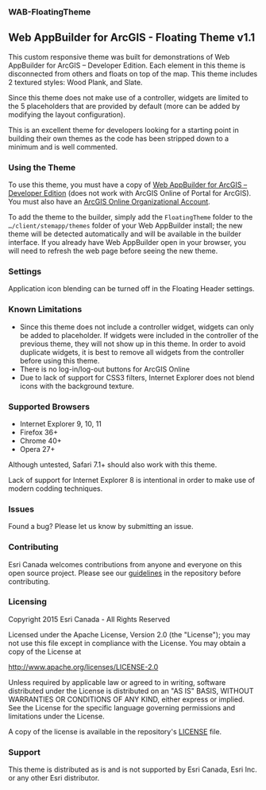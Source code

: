 ### WAB-FloatingTheme
## Web AppBuilder for ArcGIS - Floating Theme v1.1

This custom responsive theme was built for demonstrations of Web AppBuilder for ArcGIS – Developer Edition. Each element in this theme is disconnected from others and floats on top of the map. This theme includes 2 textured styles: Wood Plank, and Slate.

Since this theme does not make use of a controller, widgets are limited to the 5 placeholders that are provided by default (more can be added by modifying the layout configuration).

This is an excellent theme for developers looking for a starting point in building their own themes as the code has been stripped down to a minimum and is well commented.

### Using the Theme

To use this theme, you must have a copy of [Web AppBuilder for ArcGIS – Developer Edition](https://developers.arcgis.com/web-appbuilder/) (does not work with ArcGIS Online of Portal for ArcGIS). You must also have an [ArcGIS Online Organizational Account](http://www.esri.com/software/arcgis/arcgisonline/).

To add the theme to the builder, simply add the `FloatingTheme` folder to the `…/client/stemapp/themes` folder of your Web AppBuilder install; the new theme will be detected automatically and will be available in the builder interface. If you already have Web AppBuilder open in your browser, you will need to refresh the web page before seeing the new theme.

### Settings
Application icon blending can be turned off in the Floating Header settings.

### Known Limitations

- Since this theme does not include a controller widget, widgets can only be added to placeholder. If widgets were included in the controller of the previous theme, they will not show up in this theme. In order to avoid duplicate widgets, it is best to remove all widgets from the controller before using this theme.
- There is no log-in/log-out buttons for ArcGIS Online
- Due to lack of support for CSS3 filters, Internet Explorer does not blend icons with the background texture.

### Supported Browsers

- Internet Explorer 9, 10, 11
- Firefox 36+
- Chrome 40+
- Opera 27+

Although untested, Safari 7.1+ should also work with this theme.

Lack of support for Internet Explorer 8 is intentional in order to make use of modern codding techniques.

### Issues

Found a bug? Please let us know by submitting an issue.

### Contributing

Esri Canada welcomes contributions from anyone and everyone on this open source project. Please see our [guidelines](../master/Contributing.md) in the repository before contributing.

### Licensing

Copyright 2015 Esri Canada - All Rights Reserved

Licensed under the Apache License, Version 2.0 (the "License"); you may not use this file except in compliance with the License. You may obtain a copy of the License at

http://www.apache.org/licenses/LICENSE-2.0

Unless required by applicable law or agreed to in writing, software distributed under the License is distributed on an "AS IS" BASIS, WITHOUT WARRANTIES OR CONDITIONS OF ANY KIND, either express or implied. See the License for the specific language governing permissions and limitations under the License.

A copy of the license is available in the repository's [LICENSE](../master/LICENSE) file.

### Support

This theme is distributed as is and is not supported by Esri Canada, Esri Inc. or any other Esri distributor.